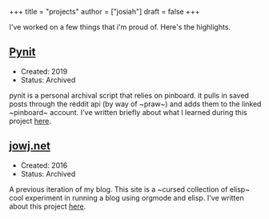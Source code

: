 +++
title = "projects"
author = ["josiah"]
draft = false
+++

I've worked on a few things that i'm proud of. Here's the highlights.

## [Pynit](https://git.awful.club/projects/pynit)
- Created: 2019
- Status: Archived

pynit is a personal archival script that relies on pinboard. it pulls in saved posts through the reddit api (by way of ~praw~) and adds them to the linked ~pinboard~ account. I've written briefly about what I learned during this project [here](../posts/pynit/).

## [jowj.net](https://archive.jowj.net/)
- Created: 2016
- Status: Archived

A previous iteration of my blog. This site is a ~cursed collection of elisp~ cool experiment in running a blog using orgmode and elisp. I've written about this project [here](../posts/blogging-on-ghpages-with-orgmode.html).
